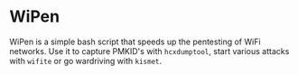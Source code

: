 # WiPen
WiPen is a simple bash script that speeds up the pentesting of WiFi networks. Use it to capture PMKID's with ```hcxdumptool```, start various attacks with ```wifite``` or go wardriving with ```kismet```.